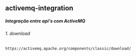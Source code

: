 ## activemq-integration
##### Integração entre api's com ActiveMQ

###### 1. download
    https://activemq.apache.org/components/classic/download/
    
